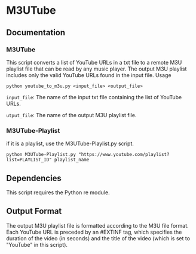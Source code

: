 # M3UTube

## Documentation

### M3UTube

This script converts a list of YouTube URLs in a txt file to a remote M3U playlist file that can be read by any music player. The output M3U playlist includes only the valid YouTube URLs found in the input file.
Usage
```
python youtube_to_m3u.py <input_file> <output_file>
```
`input_file`: The name of the input txt file containing the list of YouTube URLs.

`utput_file`: The name of the output M3U playlist file.

### M3UTube-Playlist
if it is a playlist, use the M3UTube-Playlist.py script.

```
python M3UTube-Playlist.py "https://www.youtube.com/playlist?list=PLAYLIST_ID" playlist_name
```
## Dependencies

This script requires the Python re module.

## Output Format

The output M3U playlist file is formatted according to the M3U file format. Each YouTube URL is preceded by an #EXTINF tag, which specifies the duration of the video (in seconds) and the title of the video (which is set to "YouTube" in this script).
